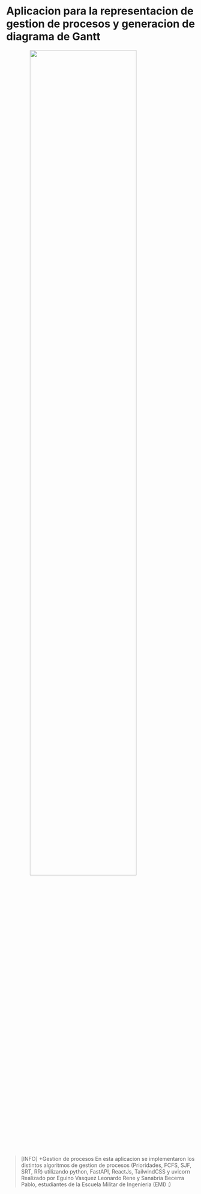 # Aplicacion para la representacion de gestion de procesos y generacion de diagrama de Gantt
<img src="https://imgs.search.brave.com/SBM4CZL8aWfsd-o8TcWmGNxu1IXxWxpH848amBNdvP8/rs:fit:860:0:0/g:ce/aHR0cHM6Ly9tZWRp/YS5nZWVrc2Zvcmdl/ZWtzLm9yZy93cC1j/b250ZW50L3VwbG9h/ZHMvMjAyMjA1MjUx/NzQxNTcvVW50aXRs/ZWREaWFncmFtMTIu/anBn" style="display:block; margin:auto; width:75%;"></img>
>[INFO] +Gestion de procesos
>En esta aplicacion se implementaron los distintos algoritmos de gestion de procesos (Prioridades, FCFS, SJF, SRT, RR) utilizando python, FastAPI, ReactJs, TailwindCSS y uvicorn
>Realizado por Eguino Vasquez Leonardo Rene y Sanabria Becerra Pablo, estudiantes de la Escuela Militar de Ingenieria (EMI) :)

